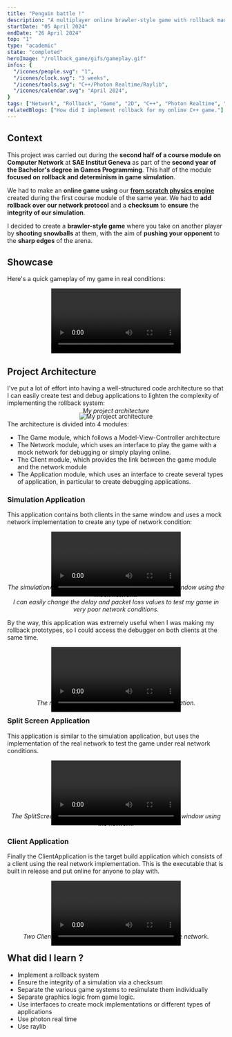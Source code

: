 ```yaml
---
title: "Penguin battle !"
description: "A multiplayer online brawler-style game with rollback made in C++ where two penguins fight with snowballs. The game's physics engine is my own from scratch engine"
startDate: "05 April 2024"
endDate: "26 April 2024"
top: "1"
type: "academic"
state: "completed"
heroImage: "/rollback_game/gifs/gameplay.gif"
infos: {
  "/icones/people.svg": "1",
  "/icones/clock.svg": "3 weeks",
  "/icones/tools.svg": "C++/Photon Realtime/Raylib",
  "/icones/calendar.svg": "April 2024",
}
tags: ["Network", "Rollback", "Game", "2D", "C++", "Photon Realtime", "SAE"]
relatedBlogs: ["How did I implement rollback for my online C++ game."]
---
```


## Context
This project was carried out during the **second half of a course module on Computer Network** at **SAE Institut Geneva** as part of the **second year of the Bachelor's degree in Games Programming**. This half of the module **focused on** **rollback and determinism in game simulation**.

We had to make an **online game** **using** our [**from scratch physics engine**](/project/2d-physics-engine) created during the first course module of the same year. We had to **add rollback over our network protocol** and a **checksum** to **ensure** the **integrity of our simulation**.

I decided to create a **brawler-style game** where you take on another player by **shooting snowballs** at them, with the aim of **pushing your opponent** to the **sharp edges** of the arena.

## Showcase
Here's a quick gameplay of my game in real conditions:
<div style="text-align:center">
  <video controls>
    <source src="/rollback_game/videos/gameplay.mp4" type="video/mp4">
    Your browser does not support the video tag.
  </video>
</div>

## Project Architecture
I've put a lot of effort into having a well-structured code architecture so that I can easily create test and debug applications to lighten the complexity of implementing the rollback system:
<div style="text-align:center">
  <img src="/rollback_game/images/rollback_project_architecture.png" alt="My project architecture" />
  <p style="margin-top: -30px"><em>My project architecture</em></p>
</div>

The architecture is divided into 4 modules:
- The Game module, which follows a Model-View-Controller architecture
- The Network module, which uses an interface to play the game with a mock network for debugging or simply playing online.
- The Client module, which provides the link between the game module and the network module
- The Application module, which uses an interface to create several types of application, in particular to create debugging applications.

### Simulation Application
This application contains both clients in the same window and uses a mock network implementation to create any type of network condition:
<div style="text-align:center">
  <video controls>
    <source src="/rollback_game/videos/simul_app.mp4" type="video/mp4">
    Your browser does not support the video tag.
  </video>
  <p style="margin-top: -30px"><em>The simulationApplication running two clients in the same window using the mock network.<br>
   I can easily change the delay and packet loss values to test my game in very poor network conditions.</em></p>
</div>

By the way, this application was extremely useful when I was making my rollback prototypes, so I could access the debugger on both clients at the same time.
<div style="text-align:center">
  <video controls>
    <source src="/rollback_game/videos/test_rollback.mp4" type="video/mp4">
    Your browser does not support the video tag.
  </video>
  <p style="margin-top: -30px"><em>The rollback prototype using the SimulationApplication.</em></p>
</div>

### Split Screen Application
This application is similar to the simulation application, but uses the implementation of the real network to test the game under real network conditions.
<div style="text-align:center">
  <video controls>
    <source src="/rollback_game/videos/split_screen_app.mp4" type="video/mp4">
    Your browser does not support the video tag.
  </video>
  <p style="margin-top: -30px"><em>The SplitScreenApplication running two clients in the same window using the network.</em></p>
</div>

### Client Application
Finally the ClientApplication is the target build application which consists of a client using the real network implementation. This is the executable that is built in release and put online for anyone to play with.
<div style="text-align:center">
  <video controls>
    <source src="/rollback_game/videos/client_app.mp4" type="video/mp4">
    Your browser does not support the video tag.
  </video>
  <p style="margin-top: -30px"><em>Two ClientApplication each running one client using the network.</em></p>
</div>

## What did I learn ?
- Implement a rollback system
- Ensure the integrity of a simulation via a checksum
- Separate the various game systems to resimulate them individually
- Separate graphics logic from game logic.
- Use interfaces to create mock implementations or different types of applications
- Use photon real time
- Use raylib

<!-- ## Blog Post
I've written a blog post on my rollback implementation and my code architecture.
[Read it here](/blog/how-did-i-implement-rollback-for-my-online-c-game) -->